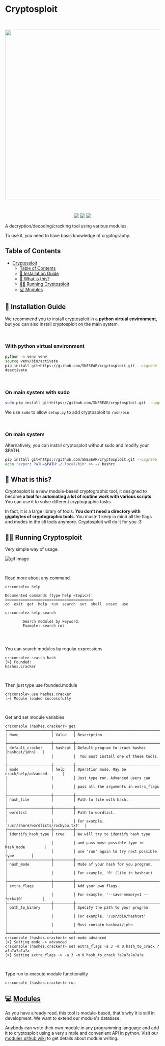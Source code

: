 Cryptosploit
===
<br>

<p align="center">
<img src="images/cryptosploit_logo.png" width="550"/>
</p>
<br>

<p align="center">
  <img src="https://img.shields.io/github/stars/SNESEAR/cryptosploit.svg">
  <img src="https://img.shields.io/github/issues/SNESEAR/cryptosploit.svg">
  <img src="https://img.shields.io/github/license/SNESEAR/cryptosploit.svg"> 

<p>
A decryption/decoding/cracking tool using various modules.

To use it, you need to have basic knowledge of cryptography.
</p>

Table of Contents
---
- [Cryptosploit](#cryptosploit)
  - [Table of Contents](#table-of-contents)
  - [🔨 Installation Guide](#-installation-guide)
  - [🤔 What is this?](#-what-is-this)
  - [🏃‍♀️ Running Cryptosploit](#️-running-cryptosploit)
  - [💻 Modules](#modules)

## 🔨 Installation Guide

We recommend you to install cryptosploit in a **python virtual environment**, but you can also install cryptosploit on the main system.

<br>

### With python virtual environment

```sh
python -m venv venv
source venv/bin/activate
pip install git+https://github.com/SNESEAR/cryptosploit.git --upgrade
deactivate
```

<br>

### On main system with sudo

```sh
sudo pip install git+https://github.com/SNESEAR/cryptosploit.git --upgrade
```

We use `sudo` to allow `setup.py` to add cryptosploit to `/usr/bin`.

<br>

### On main system

Alternatively, you can install cryptosploit without sudo and modify your $PATH.

```sh
pip install git+https://github.com/SNESEAR/cryptosploit.git --upgrade
echo "export PATH=$PATH:~/.local/bin" >> ~/.bashrc
```


🤔 What is this?
---
Cryptosploit is a new module-based cryptographic tool, it designed to become **a tool for automating a lot of routine work with various scripts**. You can use it to solve different cryptographic tasks.

In fact, it is a large library of tools. **You don't need a directory with gigabytes of cryptographic tools**.
You mustn't keep in mind all the flags and modes in the cli tools anymore.
Cryptosploit will do it for you :З


🏃‍♀️ Running Cryptosploit
---
Very simple way of usage:

![gif image](gif_images/cryptosploit.gif?raw=true)

<br>

Read more about any command
```
crsconsole> help

Documented commands (type help <topic>):
========================================
cd  exit  get  help  run  search  set  shell  unset  use

crsconsole> help search

        Search modules by keyword.
        Example: search rot
        
```
<br>

You can search modules by regular expressions
```
crsconsole> search hash
[>] Founded:
hashes.cracker
```
<br>

Then just type use founded.module
```
crsconsole> use hashes.cracker
[>] Module loaded successfully
```
<br>

Get and set module variables
```
crsconsole (hashes.cracker)> get
╒════════════════════╤═════════╤══════════════════════════════════════════════════╕
│ Name               │ Value   │ Description                                      │
╞════════════════════╪═════════╪══════════════════════════════════════════════════╡
│ default_cracker    │ hashcat │ Default program to crack hashes (hashcat/john).  │
│                    │         │  You must install one of these tools.            │
├────────────────────┼─────────┼──────────────────────────────────────────────────┤
│ mode               │ help    │ Operation mode. May be crack/help/advanced.      │
│                    │         │ Just type run. Advanced users can                │
│                    │         │ pass all the arguments in extra_flags            │
├────────────────────┼─────────┼──────────────────────────────────────────────────┤
│ hash_file          │         │ Path to file with hash.                          │
├────────────────────┼─────────┼──────────────────────────────────────────────────┤
│ wordlist           │         │ Path to wordlist.                                │
│                    │         │ For example, '/usr/share/wordlists/rockyou.txt'  │
├────────────────────┼─────────┼──────────────────────────────────────────────────┤
│ identify_hash_type │ true    │ We will try to identify hash type                │
│                    │         │ and pass most possible type in hash_mode         │
│                    │         │ use 'run' again to try next possible type        │
├────────────────────┼─────────┼──────────────────────────────────────────────────┤
│ hash_mode          │         │ Mode of your hash for you program.               │
│                    │         │ For example, '0' (like in hashcat)               │
├────────────────────┼─────────┼──────────────────────────────────────────────────┤
│ extra_flags        │         │ Add your own flags.                              │
│                    │         │ For example, '--save-memory=1 --fork=10'         │
├────────────────────┼─────────┼──────────────────────────────────────────────────┤
│ path_to_binary     │         │ Specify the path to your program.                │
│                    │         │ For example, '/usr/bin/hashcat'                  │
│                    │         │ Must contain hashcat/john                        │
╘════════════════════╧═════════╧══════════════════════════════════════════════════╛
crsconsole (hashes.cracker)> set mode advanced
[>] Setting mode -> advanced
crsconsole (hashes.cracker)> set extra_flags -a 3 -m 0 hash_to_crack ?a?a?a?a?a?a
[>] Setting extra_flags -> -a 3 -m 0 hash_to_crack ?a?a?a?a?a?a
```
<br>

Type run to execute module functionality

```
crsconsole (hashes.cracker)> run
```

💻 [Modules](https://github.com/y73n0k/cryptosploit_modules)
---
As you have already read, this tool is module-based, that's why it is still in development. We want to extend our module's database.

Anybody can write their own module in any programming language and add it to cryptosploit using a very simple and convenient API in python.
Visit our [modules github wiki](https://github.com/y73n0k/cryptosploit_modules/wiki) to get details about module writing.
